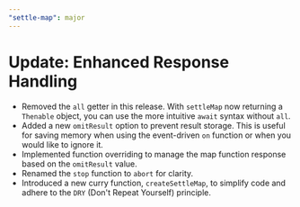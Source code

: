 ```yaml
---
"settle-map": major
---
```


# Update: Enhanced Response Handling

- Removed the `all` getter in this release. With `settleMap` now returning a `Thenable` object, you can use the more intuitive `await` syntax without `all`.
- Added a new `omitResult` option to prevent result storage. This is useful for saving memory when using the event-driven `on` function or when you would like to ignore it.
- Implemented function overriding to manage the map function response based on the `omitResult` value.
- Renamed the `stop` function to `abort` for clarity.
- Introduced a new curry function, `createSettleMap`, to simplify code and adhere to the `DRY` (Don't Repeat Yourself) principle.
